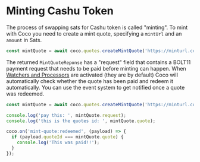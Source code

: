 # Minting Cashu Token

The process of swapping sats for Cashu token is called "minting". To mint with Coco you need to create a mint quote, specifying a `mintUrl` and an `amount` in Sats.

```ts
const mintQuote = await coco.quotes.createMintQuote('https://minturl.com', 21);
```

The returned `MintQuoteReponse` has a "request" field that contains a BOLT11 payment request that needs to be paid before minting can happen. When [Watchers and Processors](../pages/watchers-processors.md) are activated (they are by default) Coco will automatically check whether the quote has been paid and redeem it automatically.
You can use the event system to get notified once a quote was redeemed.

```ts
const mintQuote = await coco.quotes.createMintQuote('https://minturl.com', 21);

console.log('pay this: ', mintQuote.request);
console.log('this is the quotes id: ', mintQuote.quote);

coco.on('mint-quote:redeemed', (payload) => {
  if (payload.quoteId === mintQuote.quote) {
    console.log('This was paid!!');
  }
});
```
